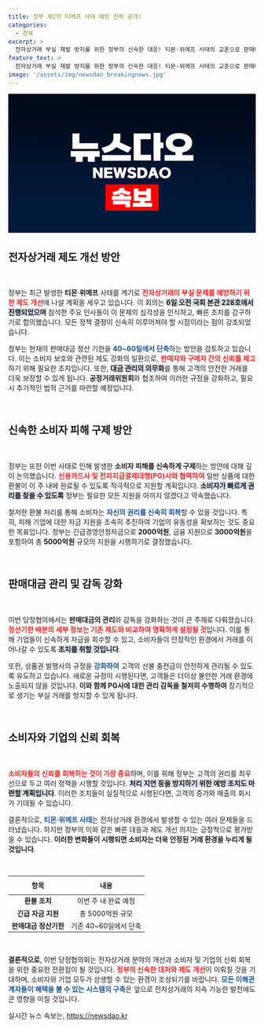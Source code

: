 ```yaml
---
title: 정부 제2의 티메프 사태 예방 전략 공개!
categories:
  - 경제
excerpt: >
  전자상거래 부실 재발 방지를 위한 정부의 신속한 대응! 티몬·위메프 사태의 교훈으로 판매대금 정산기한 단축과 피해자 지원 방안 마련이 다급히 추진됩니다. 소비자 환불 조치도 이번 주 내 완료될 예정!
feature_text: >
  전자상거래 부실 재발 방지를 위한 정부의 신속한 대응! 티몬·위메프 사태의 교훈으로 판매대금 정산기한 단축과 피해자 지원 방안 마련이 다급히 추진됩니다. 소비자 환불 조치도 이번 주 내 완료될 예정!
image: '/assets/img/newsdao_breakingnews.jpg'
---
```


<p><img src="/assets/img/newsdao_breakingnews.jpg" alt="implanttips 속보" /></p>

<h2 data-ke-size="size26">전자상거래 제도 개선 방안</h2>

<p data-ke-size="size16">&nbsp;</p> 

<p>정부는 최근 발생한 <b>티몬</b>·<b>위메프</b> 사태를 계기로 <b><span style="color: #ee2323;">전자상거래의 부실 문제를 예방하기 위한 제도 개선</span></b>에 나설 계획을 세우고 있습니다. 이 회의는 <b><span style="background-color: #21538527;">6일 오전 국회 본관 228호에서 진행되었으며</span></b> 참석한 주요 인사들이 이 문제의 심각성을 인식하고, 빠른 조치를 강구하기로 합의했습니다. 모든 정책 결정이 신속히 이루어져야 할 시점이라는 점이 강조되었습니다. </p>

<p>정부는 현재의 판매대금 정산 기한을 <b><span style="color: #1a5490;">40~60일에서 단축</span></b>하는 방안을 검토하고 있습니다. 이는 소비자 보호와 관련된 제도 강화의 일환으로, <b><span style="color: #ee2323;">판매자와 구매자 간의 신뢰를 제고</span></b>하기 위해 필요한 조치입니다. 또한, <b><span style="background-color: #21538527;">대금 관리의 의무화</span></b>를 통해 고객의 안전한 거래를 더욱 보장할 수 있게 됩니다. <b>공정거래위원회</b>와 협조하여 이러한 규정을 강화하고, 필요 시 추가적인 법적 근거를 마련할 예정입니다.</p>

<p data-ke-size="size16">&nbsp;</p> 

<h2 data-ke-size="size26">신속한 소비자 피해 구제 방안</h2>

<p data-ke-size="size16">&nbsp;</p> 

<p>정부는 또한 이번 사태로 인해 발생한 <b>소비자 피해를 신속하게 구제</b>하는 방안에 대해 깊이 논의했습니다. <b><span style="color: #ee2323;">신용카드사 및 전자지급결제대행(PG)사와 협력하여</span></b> 일반 상품에 대한 환불이 이 주 내에 완료될 수 있도록 적극적으로 지원할 계획입니다. <b><span style="background-color: #21538527;">소비자가 빠르게 권리를 찾을 수 있도록</span></b> 정부는 필요한 모든 지원을 아끼지 않겠다고 약속했습니다.</p>

<p>철저한 환불 처리를 통해 소비자는 <b><span style="color: #1a5490;">자신의 권리를 신속히 회복</span></b>할 수 있을 것입니다. 특히, 피해 기업에 대한 자금 지원을 조속히 추진하여 기업의 유동성을 확보하는 것도 중요한 목표입니다. 정부는 긴급경영안정자금으로 <b>2000억원</b>, 금융 지원으로 <b>3000억원</b>을 포함하여 총 <b>5000억원</b> 규모의 지원을 시행하기로 결정했습니다.</p>

<p data-ke-size="size16">&nbsp;</p> 

<h2 data-ke-size="size26">판매대금 관리 및 감독 강화</h2>

<p data-ke-size="size16">&nbsp;</p> 

<p>이번 당정협의에서는 <b>판매대금의 관리</b>와 감독을 강화하는 것이 큰 주제로 다뤄졌습니다. <b><span style="color: #ee2323;">정산기한 배분의 세부 정보는 기존 제도와 비교하여 명확하게 설정될 것</span></b>입니다. 이를 통해 기업들이 신속하게 자금을 회수할 수 있고, 소비자들이 안정적인 환경에서 거래를 이어나갈 수 있도록 <b><span style="background-color: #21538527;">조치를 취할 것입니다</span></b>.</p>

<p>또한, 상품권 발행사의 규정을 <b><span style="color: #1a5490;">강화하여</span></b> 고객의 선불 충전금이 안전하게 관리될 수 있도록 유도하고 있습니다. 새로운 규정이 시행된다면, 고객들은 더이상 불안한 거래 환경에 노출되지 않을 것입니다. <b>이와 함께 PG사에 대한 관리 감독을 철저히 수행하여</b> 장기적으로 생기는 부실 거래를 방지할 수 있게 됩니다. </p>

<p data-ke-size="size16">&nbsp;</p> 

<h2 data-ke-size="size26">소비자와 기업의 신뢰 회복</h2>

<p data-ke-size="size16">&nbsp;</p> 

<p><b><span style="color: #ee2323;">소비자들의 신뢰를 회복하는 것이 가장 중요</span></b>하며, 이를 위해 정부는 고객의 권리를 최우선으로 두고 여러 정책을 시행할 것입니다. <b><span style="background-color: #21538527;">처리 지연 등을 방지하기 위한 예방 조치도 마련할 계획입니다</span></b>. 이러한 조치들이 실질적으로 시행된다면, 고객의 증가와 매출의 회시가 기대될 수 있습니다.</p>

<p>결론적으로, <b><span style="color: #1a5490;">티몬·위메프 사태</span></b>는 전자상거래 환경에서 발생할 수 있는 여러 문제들을 드러냈습니다. 하지만 정부의 이와 같은 빠른 대응과 제도 개선 의지는 긍정적으로 평가받을 수 있습니다. <b>이러한 변화들이 시행되면 소비자는 더욱 안정된 거래 환경을 누리게 될 것입니다</b>.</p>

<p data-ke-size="size16">&nbsp;</p> 

<table style="width: 100%; border-collapse: collapse;">
  <thead>
    <tr>
      <th style="text-align: center; height: 30px;"><b>항목</b></th>
      <th style="text-align: center; height: 30px;"><b>내용</b></th>
    </tr>
  </thead>
  <tbody>
    <tr>
      <td style="text-align: center; height: 17px;"><b>환불 조치</b></td>
      <td style="text-align: center; height: 17px;">이번 주 내 완료 예정</td>
    </tr>
    <tr>
      <td style="text-align: center; height: 17px;"><b>긴급 자금 지원</b></td>
      <td style="text-align: center; height: 17px;">총 5000억원 규모</td>
    </tr>
    <tr>
      <td style="text-align: center; height: 17px;"><b>판매대금 정산기한</b></td>
      <td style="text-align: center; height: 17px;">기존 40~60일에서 단축</td>
    </tr>
  </tbody>
</table>

<p data-ke-size="size16">&nbsp;</p> 

<p><b>결론적으로</b>, 이번 당정협의회는 전자상거래 분야의 개선과 소비자 및 기업의 신뢰 회복을 위한 중요한 전환점이 될 것입니다. <b><span style="color: #ee2323;">정부의 신속한 대처와 제도 개선</span></b>이 이뤄질 것을 기대하며, 소비자와 기업 모두가 상생할 수 있는 환경이 조성되기를 바랍니다. <b><span style="color: #1a5490;">모든 이해관계자들이 혜택을 볼 수 있는 시스템의 구축</span></b>은 앞으로 전자상거래의 지속 가능한 발전에도 큰 영향을 미칠 것입니다.</p>
실시간 뉴스 속보는, <a href="https://newsdao.kr" rel="dofollow">https://newsdao.kr</a>


